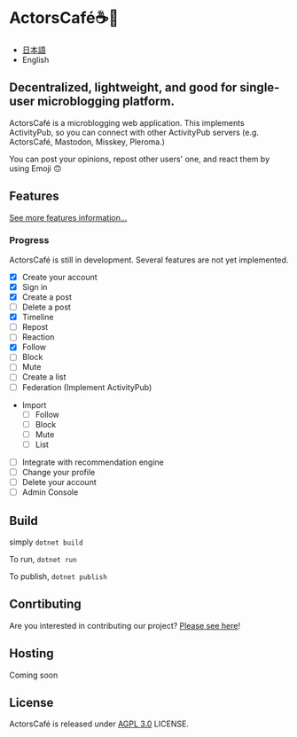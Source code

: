 # ActorsCafé☕💫

- [日本語](README-ja.md)
- English

## Decentralized, lightweight, and good for single-user microblogging platform.

ActorsCafé is a microblogging web application. This implements ActivityPub, so you can connect with other ActivityPub servers (e.g. ActorsCafé, Mastodon, Misskey, Pleroma.)

You can post your opinions, repost other users' one, and react them by using Emoji 🙃

## Features

[See more features information...](docs/features.md)


### Progress

ActorsCafé is still in development. Several features are not yet implemented.

- [x] Create your account
- [x] Sign in
- [x] Create a post
- [ ] Delete a post
- [x] Timeline
- [ ] Repost
- [ ] Reaction
- [x] Follow
- [ ] Block
- [ ] Mute
- [ ] Create a list
- [ ] Federation (Implement ActivityPub)
- Import
  - [ ] Follow
  - [ ] Block
  - [ ] Mute
  - [ ] List
- [ ] Integrate with recommendation engine
- [ ] Change your profile
- [ ] Delete your account
- [ ] Admin Console

## Build

simply `dotnet build`

To run, `dotnet run`

To publish, `dotnet publish`

## Conrtibuting

Are you interested in contributing our project? [Please see here](CONTRIBUTING-ja.md)!

## Hosting

Coming soon

## License

ActorsCafé is released under [AGPL 3.0](LICENSE) LICENSE.

